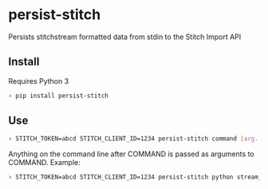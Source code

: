 # persist-stitch

Persists stitchstream formatted data from stdin to the Stitch Import API

## Install

Requires Python 3

```bash
› pip install persist-stitch
```

## Use

```bash
› STITCH_TOKEN=abcd STITCH_CLIENT_ID=1234 persist-stitch command [arg...]
```

Anything on the command line after COMMAND is passed as arguments to
COMMAND. Example:

```bash
› STITCH_TOKEN=abcd STITCH_CLIENT_ID=1234 persist-stitch python stream_github.py
```